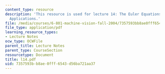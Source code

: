 ```yaml
---
content_type: resource
description: 'This resource is used for lecture 14: The Euler Equations and their
  Applications.'
file: /media/courses/6-801-machine-vision-fall-2004/7357593bb8ae0fff6543d56ba721aa37_l14.pdf
file_type: application/pdf
learning_resource_types:
- Lecture Notes
ocw_type: OCWFile
parent_title: Lecture Notes
parent_type: CourseSection
resourcetype: Document
title: l14.pdf
uid: 7357593b-b8ae-0fff-6543-d56ba721aa37
---
```

